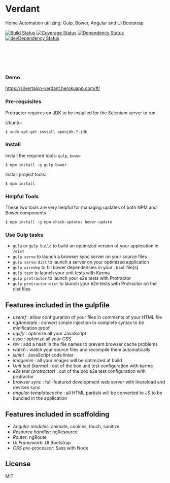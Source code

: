 Verdant
============

Home Automation utilizing: Gulp, Bower, Angular and UI Bootstrap

[![Build Status](https://travis-ci.org/SilverTalon/verdant.svg)](https://travis-ci.org/SilverTalon/verdant)
[![Coverage Status](https://coveralls.io/repos/SilverTalon/verdant/badge.svg)](https://coveralls.io/r/SilverTalon/verdant)
[![Dependency Status](https://david-dm.org/SilverTalon/verdant.svg)](https://david-dm.org/SilverTalon/verdant)
[![devDependency Status](https://david-dm.org/SilverTalon/verdant/dev-status.svg)](https://david-dm.org/SilverTalon/verdant#info=devDependencies)


<br><br><br><br>


### Demo

https://silvertalon-verdant.herokuapp.com/#/


### Pre-requisites

Protractor requires on JDK to be installed for the Selenium server to run.

Ubuntu:
```
$ sudo apt-get install openjdk-7-jdk
```

### Install

Install the required tools: `gulp`, `bower`
```
$ npm install -g gulp bower
```

Install project tools:
```
$ npm install
```


### Helpful Tools

These two tools are very helpful for managing updates of both NPM and Bower components
```
$ npm install -g npm-check-updates bower-update
```




### Use Gulp tasks

* `gulp` or `gulp build` to build an optimized version of your application in `/dist`
* `gulp serve` to launch a browser sync server on your source files
* `gulp serve:dist` to launch a server on your optimized application
* `gulp wiredep` to fill bower dependencies in your `.html` file(s)
* `gulp test` to launch your unit tests with Karma
* `gulp protractor` to launch your e2e tests with Protractor
* `gulp protractor:dist` to launch your e2e tests with Protractor on the dist files

## Features included in the gulpfile
* *useref* : allow configuration of your files in comments of your HTML file
* *ngAnnotate* : convert simple injection to complete syntax to be minification proof
* *uglify* : optimize all your JavaScript
* *csso* : optimize all your CSS
* *rev* : add a hash in the file names to prevent browser cache problems
* *watch* : watch your source files and recompile them automatically
* *jshint* : JavaScript code linter
* *imagemin* : all your images will be optimized at build
* *Unit test (karma)* : out of the box unit test configuration with karma
* *e2e test (protractor)* : out of the box e2e test configuration with protractor
* *browser sync* : full-featured development web server with livereload and devices sync
* *angular-templatecache* : all HTML partials will be converted to JS to be bundled in the application

## Features included in scaffolding
* *Angular modules*: animate, cookies, touch, sanitize
* *Resource handler*: ngResource
* *Router*: ngRoute
* *UI Framework*: UI Bootstrap
* *CSS pre-processor*: Sass with Node

## License

MIT
